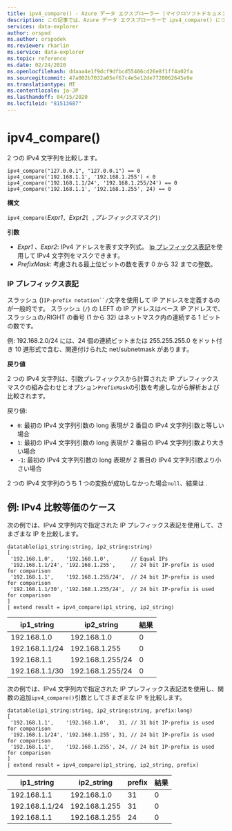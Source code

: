 ```yaml
---
title: ipv4_compare() - Azure データ エクスプローラー |マイクロソフトドキュメント
description: この記事では、Azure データ エクスプローラーで ipv4_compare() について説明します。
services: data-explorer
author: orspod
ms.author: orspodek
ms.reviewer: rkarlin
ms.service: data-explorer
ms.topic: reference
ms.date: 02/24/2020
ms.openlocfilehash: ddaaa4e1f9dcf9dfbcd55406cd26e8f1ff4a02fa
ms.sourcegitcommit: 47a002b7032a05ef67c4e5e12de7720062645e9e
ms.translationtype: MT
ms.contentlocale: ja-JP
ms.lasthandoff: 04/15/2020
ms.locfileid: "81513687"
---
```

# <a name="ipv4_compare"></a>ipv4_compare()

2 つの IPv4 文字列を比較します。

```kusto
ipv4_compare("127.0.0.1", "127.0.0.1") == 0
ipv4_compare('192.168.1.1', '192.168.1.255') < 0
ipv4_compare('192.168.1.1/24', '192.168.1.255/24') == 0
ipv4_compare('192.168.1.1', '192.168.1.255', 24) == 0
```

**構文**

`ipv4_compare(`*Expr1*`, `*Expr2*`[ ,`*プレフィックスマスク*`])`

**引数**

* *Expr1* *、Expr2*: IPv4 アドレスを表す文字列式。 [Ip プレフィックス表記](#ip-prefix-notation)を使用して IPv4 文字列をマスクできます。
* *PrefixMask*: 考慮される最上位ビットの数を表す 0 から 32 までの整数。

### <a name="ip-prefix-notation"></a>IP プレフィックス表記

スラッシュ ()`IP-prefix notation``/`文字を使用して IP アドレスを定義するのが一般的です。
スラッシュ (`/`) の LEFT の IP アドレスはベース IP アドレスで、スラッシュの`/`RIGHT の番号 (1 から 32) はネットマスク内の連続する 1 ビットの数です。 

例: 192.168.2.0/24 には、24 個の連続ビットまたは 255.255.255.0 をドット付き 10 進形式で含む、関連付けられた net/subnetmask があります。

**戻り値**

2 つの IPv4 文字列は、引数プレフィックスから計算された IP プレフィックス マスクの組み合わせとオプション`PrefixMask`の引数を考慮しながら解析および比較されます。

戻り値:
* `0`: 最初の IPv4 文字列引数の long 表現が 2 番目の IPv4 文字列引数と等しい場合
* `1`: 最初の IPv4 文字列引数の long 表現が 2 番目の IPv4 文字列引数より大きい場合
* `-1`: 最初の IPv4 文字列引数の long 表現が 2 番目の IPv4 文字列引数より小さい場合

2 つの IPv4 文字列のうち 1 つの変換が成功しなかった場合`null`、結果は .

## <a name="examples-ipv4-comparison-equality-cases"></a>例: IPv4 比較等価のケース

次の例では、IPv4 文字列内で指定された IP プレフィックス表記を使用して、さまざまな IP を比較します。

```kusto
datatable(ip1_string:string, ip2_string:string)
[
 '192.168.1.0',    '192.168.1.0',       // Equal IPs
 '192.168.1.1/24', '192.168.1.255',     // 24 bit IP-prefix is used for comparison
 '192.168.1.1',    '192.168.1.255/24',  // 24 bit IP-prefix is used for comparison
 '192.168.1.1/30', '192.168.1.255/24',  // 24 bit IP-prefix is used for comparison
]
| extend result = ipv4_compare(ip1_string, ip2_string)
```

|ip1_string|ip2_string|結果|
|---|---|---|
|192.168.1.0|192.168.1.0|0|
|192.168.1.1/24|192.168.1.255|0|
|192.168.1.1|192.168.1.255/24|0|
|192.168.1.1/30|192.168.1.255/24|0|

次の例では、IPv4 文字列内で指定された IP プレフィックス表記法を使用し、関数の追加`ipv4_compare()`引数としてさまざまな IP を比較します。

```kusto
datatable(ip1_string:string, ip2_string:string, prefix:long)
[
 '192.168.1.1',    '192.168.1.0',   31, // 31 bit IP-prefix is used for comparison
 '192.168.1.1/24', '192.168.1.255', 31, // 24 bit IP-prefix is used for comparison
 '192.168.1.1',    '192.168.1.255', 24, // 24 bit IP-prefix is used for comparison
]
| extend result = ipv4_compare(ip1_string, ip2_string, prefix)
```

|ip1_string|ip2_string|prefix|結果|
|---|---|---|---|
|192.168.1.1|192.168.1.0|31|0|
|192.168.1.1/24|192.168.1.255|31|0|
|192.168.1.1|192.168.1.255|24|0|